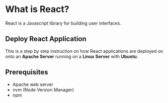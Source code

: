 # What is React?

React is a Javascript library for building user interfaces.

## Deploy React Application

This is a step by step instruction on how React applications are deployed on onto an **Apache Server** running on a **Linux Server** with **Ubuntu**.

## Prerequisites
* Apache web server
* nvm (Node Version Manager)
* npm 


